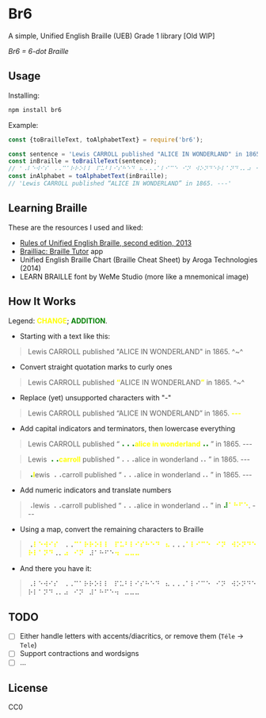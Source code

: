 # Br6
A simple, Unified English Braille (UEB) Grade 1 library \[Old WIP\]

*Br6 = 6-dot Braille*

## Usage
Installing:
```sh
npm install br6
```

Example:
```js
const {toBrailleText, toAlphabetText} = require('br6');

const sentence = 'Lewis CARROLL published "ALICE IN WONDERLAND" in 1865. ^~^';
const inBraille = toBrailleText(sentence);
// '⠠⠇⠑⠺⠊⠎⠀⠠⠠⠉⠁⠗⠗⠕⠇⠇⠀⠏⠥⠃⠇⠊⠎⠓⠑⠙⠀⠦⠠⠠⠠⠁⠇⠊⠉⠑⠀⠊⠝⠀⠺⠕⠝⠙⠑⠗⠇⠁⠝⠙⠠⠄⠴⠀⠊⠝⠀⠼⠁⠓⠋⠑⠲⠀⠤⠤⠤'
const inAlphabet = toAlphabetText(inBraille);
// 'Lewis CARROLL published “ALICE IN WONDERLAND” in 1865. ---'
```

## Learning Braille
These are the resources I used and liked:
- [Rules of Unified English Braille, second edition, 2013](http://iceb.org/ueb.html)
- [Brailliac: Braille Tutor](https://play.google.com/store/apps/details?id=com.lukeneedham.brailletutor) app
- Unified English Braille Chart (Braille Cheat Sheet) by Aroga Technologies (2014)
- LEARN BRAILLE font by WeMe Studio (more like a mnemonical image)

## How It Works
Legend: <b style="color:yellow;">CHANGE</b>; <b style="color:green;">ADDITION</b>.

- Starting with a text like this:
> Lewis CARROLL published "ALICE IN WONDERLAND" in 1865. ^~^

- Convert straight quotation marks to curly ones
> Lewis CARROLL published <b style="color:yellow;">“</b>ALICE IN WONDERLAND<b style="color:yellow;">”</b> in 1865. ^~^

- Replace (yet) unsupported characters with "-"
> Lewis CARROLL published “ALICE IN WONDERLAND” in 1865. <b style="color:yellow;">---</b>

- Add capital indicators and terminators, then lowercase everything
> Lewis CARROLL published “<b style="color:green;">⠠⠠⠠</b><b style="color:yellow;">alice in wonderland</b><b style="color:green;">⠠⠄</b>” in 1865. ---

> Lewis <b style="color:green;">⠠⠠</b><b style="color:yellow;">carroll</b> published “⠠⠠⠠alice in wonderland⠠⠄” in 1865. ---

> <b style="color:green;">⠠</b><b style="color:yellow;">l</b>ewis ⠠⠠carroll published “⠠⠠⠠alice in wonderland⠠⠄” in 1865. ---

- Add numeric indicators and translate numbers
> ⠠lewis ⠠⠠carroll published “⠠⠠⠠alice in wonderland⠠⠄” in <b style="color:green;">⠼</b><b style="color:yellow;">⠁⠓⠋⠑</b>. ---

- Using a map, convert the remaining characters to Braille
> ⠠<b style="color:yellow;">⠇⠑⠺⠊⠎⠀</b>⠠⠠<b style="color:yellow;">⠉⠁⠗⠗⠕⠇⠇⠀⠏⠥⠃⠇⠊⠎⠓⠑⠙⠀⠦</b>⠠⠠⠠<b style="color:yellow;">⠁⠇⠊⠉⠑⠀⠊⠝⠀⠺⠕⠝⠙⠑⠗⠇⠁⠝⠙</b>⠠⠄<b style="color:yellow;">⠴⠀⠊⠝⠀</b>⠼⠁⠓⠋⠑<b style="color:yellow;">⠲⠀⠤⠤⠤</b>

- And there you have it:
> ⠠⠇⠑⠺⠊⠎⠀⠠⠠⠉⠁⠗⠗⠕⠇⠇⠀⠏⠥⠃⠇⠊⠎⠓⠑⠙⠀⠦⠠⠠⠠⠁⠇⠊⠉⠑⠀⠊⠝⠀⠺⠕⠝⠙⠑⠗⠇⠁⠝⠙⠠⠄⠴⠀⠊⠝⠀⠼⠁⠓⠋⠑⠲⠀⠤⠤⠤

## TODO
- [ ] Either handle letters with accents/diacritics, or remove them (`Téle` -> `Tele`)
- [ ] Support contractions and wordsigns
- [ ] ...

## License
CC0
